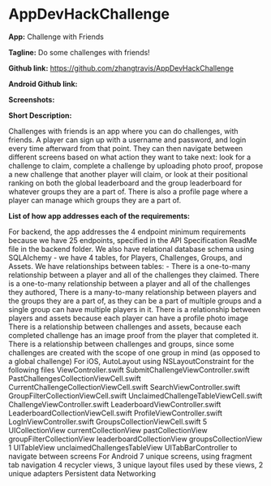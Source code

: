 # AppDevHackChallenge

**App:** Challenge with Friends

**Tagline:** Do some challenges with friends!

**Github link:** https://github.com/zhangtravis/AppDevHackChallenge

**Android Github link:**

**Screenshots:**



**Short Description:**

Challenges with friends is an app where you can do challenges, with friends. 
A player can sign up with a username and password, and login every time afterward from that point. 
They can then navigate between different screens based on what action they want to take next: look 
for a challenge to claim, complete a challenge by uploading photo proof, propose a new challenge that 
another player will claim, or look at their positional ranking on both the global leaderboard and the group 
leaderboard for whatever groups they are a part of. There is also a profile page where a player can manage which 
groups they are a part of.

**List of how app addresses each of the requirements:**

For backend, the app addresses the 4 endpoint minimum requirements because we have 25 endpoints, specified in the API Specification ReadMe file in the backend folder. We also have relational database schema using SQLAlchemy - we have 4 tables, for Players, Challenges, Groups, and Assets. We have relationships between tables: 
	- There is a one-to-many relationship between a player and all of the challenges they claimed. 
	There is a one-to-many relationship between a player and all of the challenges they authored, 
	There is a many-to-many relationship between players and the groups they are a part of, as they can be a part of multiple groups and a single group can have 
	multiple players in it.
	There is a relationship between players and assets because each player can have a profile photo image
	There is a relationship between challenges and assets, because each completed challenge has an image proof from the player that completed it.
	There is a relationship between challenges and groups, since some challenges are created with the scope of one group in mind (as opposed to a global challenge)
For iOS, 
	AutoLayout using NSLayoutConstraint for the following files
		ViewController.swift
		SubmitChallengeViewController.swift
		PastChallengesCollectionViewCell.swift
		CurrentChallengeCollectionViewCell.swift
		SearchViewController.swift
		GroupFilterCollectionViewCell.swift
		UnclaimedChallengeTableViewCell.swift
		ChallengeViewController.swift
		LeaderboardViewController.swift
		LeaderboardCollectionViewCell.swift
		ProfileViewController.swift
		LogInViewController.swift
		GroupsCollectionViewCell.swift
	5 UICollectionView
		currentCollectionView
		pastCollectionView
		groupFilterCollectionView
		leaderboardCollectionView
		groupsCollectionView
	1 UITableView
		unclaimedChallengesTableView
		UITabBarController to navigate between screens
For Android
	7 unique screens, using fragment tab navigation
	4 recycler views, 3 unique layout files used by these views, 2 unique adapters
	Persistent data 
	Networking
